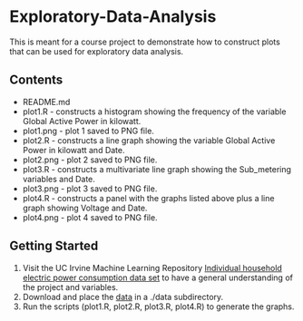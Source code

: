 # Exploratory-Data-Analysis
This is meant for a course project to demonstrate how to construct plots that can be used for exploratory data analysis.

## Contents
* README.md
* plot1.R - constructs a histogram showing the frequency of the variable Global Active Power in kilowatt.
* plot1.png - plot 1 saved to PNG file.
* plot2.R - constructs a line graph showing the variable Global Active Power in kilowatt and Date.
* plot2.png - plot 2 saved to PNG file.
* plot3.R - constructs a multivariate line graph showing the Sub_metering variables and Date.
* plot3.png - plot 3 saved to PNG file.
* plot4.R - constructs a panel with the graphs listed above plus a line graph showing Voltage and Date.
* plot4.png - plot 4 saved to PNG file.

## Getting Started
1. Visit the UC Irvine Machine Learning Repository [Individual household electric power consumption data set](https://archive.ics.uci.edu/ml/datasets/Individual+household+electric+power+consumption) to have a general understanding of the project and variables. 
2. Download and place the [data](https://archive.ics.uci.edu/ml/machine-learning-databases/00235/household_power_consumption.zip) in a ./data subdirectory.
3. Run the scripts (plot1.R, plot2.R, plot3.R, plot4.R) to generate the graphs. 
